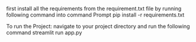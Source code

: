 first install all the requirements from the requirement.txt file by running following command into command Prompt
pip install -r requirements.txt

To run the Project:
navigate to your project directory and run the following command
streamlit run app.py
